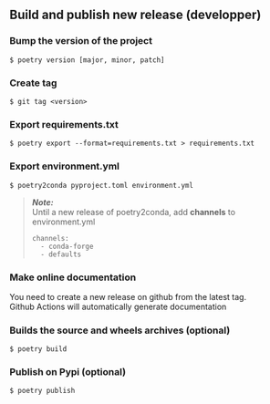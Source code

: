 
## Build and publish new release (developper)

### Bump the version of the project
```
$ poetry version [major, minor, patch]  
```

### Create tag
```
$ git tag <version>  
```

### Export requirements.txt
```
$ poetry export --format=requirements.txt > requirements.txt
```
<!-- $ poetry export --without-hashes --format=requirements.txt > requirements.txt -->
### Export environment.yml
```
$ poetry2conda pyproject.toml environment.yml
```

> **_Note:_**  
> Until a new release of poetry2conda, add **channels** to environment.yml  
> ```
> channels:  
>   - conda-forge  
>   - defaults
> ```


### Make online documentation
You need to create a new release on github from the latest tag.  
Github Actions will automatically generate documentation

### Builds the source and wheels archives (optional)
```
$ poetry build 
```

### Publish on Pypi (optional)
```
$ poetry publish
```